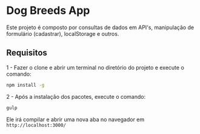 # Dog Breeds App

Este projeto é composto por consultas de dados em API's, manipulação de formulário (cadastrar), localStorage e outros.

## Requisitos

1 - Fazer o clone e abrir um terminal no diretório do projeto e execute o comando:

```bash
npm install -g
```

2 - Após a instalação dos pacotes, execute o comando:

```bash
gulp
```

Ele irá compilar e abrir uma nova aba no navegador em `http://localhost:3000/`
